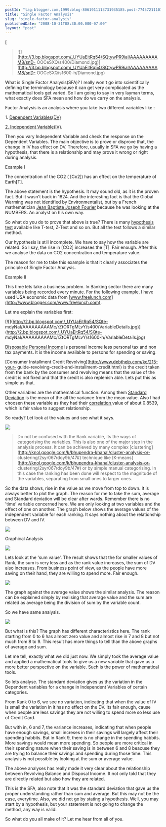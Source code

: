 ```yaml
---
postId: "tag:blogger.com,1999:blog-8061911113731935185.post-7745721110176795956"
title: "Single Factor Analysis"
slug: "single-factor-analysis"
publishedDate: "2008-10-31T08:30:00.000-07:00"
layout: "post"
---
```


[

> ![](http://3.bp.blogspot.com/_UYUaEitRq54/SQtywPR9iaI/AAAAAAAAAM8/snD-
> OOCeSXQ/s400/Diamond.jpg)](http://3.bp.blogspot.com/_UYUaEitRq54/SQtywPR9iaI/AAAAAAAAAM8/snD-
> OOCeSXQ/s1600-h/Diamond.jpg)

What is Single Factor Analysis(SFA)? I really won't go into scientifically
defining the terminology because it can get very complicated as the
mathematical tools get varied. So I am going to say in very layman terms, what
exactly does SFA mean and how do we carry on the analysis.  

  

Factor Analysis is an analysis where you take two different variables like
:[](http://en.wikipedia.org/wiki/Independent_variable)

1\. [Dependent
Variables(DV)](http://en.wikipedia.org/wiki/Independent_variable)

[2\. Independent
Variable(IV)](http://en.wikipedia.org/wiki/Independent_variable).

  

Then you vary Independent Variable and check the response on the Dependent
Variables. The main objective is to prove or disprove that, the change in IV
has effect on DV. Therefore, usually in SFA we go by having a hypothesis, that
there is a relationship and may prove it wrong or right during analysis.

  

  

  

  

  

Example I  

  

The concentration of the CO2 ( [Co2]) has an effect on the temperature of
Earth[T].

  

The above statement is the hypothesis. It may sound old, as it is the proven
fact. But it wasn't back in 1824. And the interesting fact is that the Global
Warming was not identified by Environmentalist, but by a French mathematician
[Jean Baptiste Joseph Fourier](http://en.wikipedia.org/wiki/Joseph_Fourier)
because he was looking at the NUMBERS. An analyst on his own way.

  

So what do you do to prove that above is true? There is many [hypothesis
test](http://en.wikipedia.org/wiki/Statistical_hypothesis_testing) available
like T-test, Z-Test and so on. But all the test follows a similar method.

  

Our hypothesis is still incomplete. We have to say how the variable are
related. So I say, the rise in [CO2] increases the [T]. Fair enough. After
this we analyse the data on CO2 concentration and temperature value.

  

The reason for me to take this example is that it clearly associates the
principle of Single Factor Analysis.

  

  

Example II  

  

This time lets take a business problem. In Banking sector there are many
variables being recorded every minute. For the following example, I have used
USA economic data from
[www.freelunch.com](http://www.blogger.com/www.freelunch.com).

  

Let me explain the variables first:

  

[![](http://2.bp.blogspot.com/_UYUaEitRq54/SQte-
mdyNaI/AAAAAAAAAMc/rZtORTgMLvY/s400/VariableDetails.jpg)](http://2.bp.blogspot.com/_UYUaEitRq54/SQte-
mdyNaI/AAAAAAAAAMc/rZtORTgMLvY/s1600-h/VariableDetails.jpg)

  

[Disposable Personal
Income](http://en.wikipedia.org/wiki/Disposable_personal_income) is personal
income less personal tax and non tax payments. It is the income available to
persons for spending or saving.

  

[Consumer Installment Credit Revolving](http://www.debthelp.com/kc/215-your-
guide-revolving-credit-and-installment-credit.html) is the credit taken from
the bank by the consumer and revolving means that the value of the credit is
not fixed and that the credit is also replenish able. Lets put this as simple
as that.

  

Other variables are the mathematical function. Among them [Standard
Deviation](http://en.wikipedia.org/wiki/Standard_Deviation) is the mean of the
all the variance from the mean value. Also I had choosen these variable as
they had their [correlation ](http://en.wikipedia.org/wiki/Correlation)value
of about 0.8539, which is fair value to suggest relationship.

  

So ready? Let look at the values and see what it says.

  

  

![](http://3.bp.blogspot.com/_UYUaEitRq54/SQtesxBy2RI/AAAAAAAAAMU/bjSez_E1v1s/s400/SFATable.jpg)

> Do not be confused with the Rank variable, its the ways of categorising the
> variables. This is also one of the major step in the analysis process. It
> can be achieved by many complex
> [clustering](http://knol.google.com/k/bhupendra-khanal/cluster-analysis-or-
> clustering/2syr067rdoy9b/47#) technique like
> [K-means](http://knol.google.com/k/bhupendra-khanal/cluster-analysis-or-
> clustering/2syr067rdoy9b/47#) or by simple manual categorising. In this case
> the ranking has been done will respect to the magnitude of the variables,
> separating from small ones to larger ones.

  

So the data shows, rise in the value as we move from top to down. It is always
better to plot the graph. The reason for me to take the sum, average and
Standard deviation will be clear after wards. Remember there is no 'time'
variable concerned here. We are only looking at two variables and the effect
of one on another. The graph below shows the average values of the independent
variable for each ranking. It says nothing about the relationship between DV
and IV.

  

![](http://2.bp.blogspot.com/_UYUaEitRq54/SQtmgetj3mI/AAAAAAAAAMk/zU3T13PWBbk/s400/avg_IV.jpg)

  

Graphical Analysis

  

[![](http://3.bp.blogspot.com/_UYUaEitRq54/SQtelo7TJYI/AAAAAAAAAMM/XsLGnp_soH4/s400/sum_DV.jpg)](http://3.bp.blogspot.com/_UYUaEitRq54/SQtelo7TJYI/AAAAAAAAAMM/XsLGnp_soH4/s1600-h/sum_DV.jpg)

Lets look at the 'sum value'. The result shows that the for smaller values of
Rank, the sum is very less and as the rank value increases, the sum of DV also
increases. From business point of view, as the people have more saving on
their hand, they are willing to spend more. Fair enough.  

  

  

  

  

  

![](http://1.bp.blogspot.com/_UYUaEitRq54/SQtnHAbDOqI/AAAAAAAAAM0/llX28V4oFD8/s400/avg_DV.jpg)

The graph against the average value shows the similar analysis. The reason can
be explained simply by realising that average value and the sum are related as
average being the division of sum by the variable count.  

  

So we have same analysis.

  

  

  

  

  

  

![](http://4.bp.blogspot.com/_UYUaEitRq54/SQtm8L-CO7I/AAAAAAAAAMs/EsTwg1KVRG8/s400/std_DV.jpg)

But what is this? The graph has different characteristics here. The rank
starting from 0 to 6 has almost zero value and almost rise in 7 and 8 but not
much from 8 to 9. This result has more things to tell than the above graphs of
average and sum.

  

Let me tell, exactly what we did just now. We simply took the average value
and applied a mathematical tools to give us a new variable that gave us a more
better perspective on the variable. Such is the power of mathematical tools.

  

So lets analyse. The standard deviation gives us the variation in the
Dependent variables for a change in Independent Variables of certain
categories.

  

From Rank 0 to 6, we see no variation, indicating that when the value of IV is
small the variation in it has no effect on the DV. Its fair enough, cause when
people are less savings they are not willing to spend more so less use of
Credit Card.

  

But with in, 6 and 7, the variance increases, indicating that when people have
enough savings, small increses in their savings will largely affect their
spending habbits. But in Rank 9, there is no change in the spending habbits.
More savings would mean more spending. So people are more critical in their
spending nature when their saving is in between 6 and 8 beacuse they are
trying to balance their savings and spending during those time. This analysis
is not possible by looking at the sum or average value.

  

The above analyses has really made it very clear about the relationship
between Revolving Balance and Disposal Income. It not only told that they are
directly related but also how they are related.

  

This is the SFA, also note that it was the standard deviation that gave us the
proper understanding rather than sum and average. But this may not be the
case, everytime. Also, we did not go by stating a hypothesis. Well, you may
start by a hypothesis, but your statement is not going to change the method,
any way is valid.

  

So what do you all make of it? Let me hear from all of you.

  

